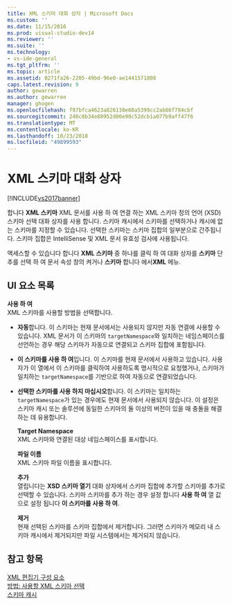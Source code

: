 ```yaml
---
title: XML 스키마 대화 상자 | Microsoft Docs
ms.custom: ''
ms.date: 11/15/2016
ms.prod: visual-studio-dev14
ms.reviewer: ''
ms.suite: ''
ms.technology:
- vs-ide-general
ms.tgt_pltfrm: ''
ms.topic: article
ms.assetid: 0271fa26-2205-49bd-96e0-ae1441571808
caps.latest.revision: 9
author: gewarren
ms.author: gewarren
manager: ghogen
ms.openlocfilehash: f97bfca4623a826130e68a5399cc2ab86f784cbf
ms.sourcegitcommit: 240c8b34e80952d00e90c52dcb1a077b9aff47f6
ms.translationtype: MT
ms.contentlocale: ko-KR
ms.lasthandoff: 10/23/2018
ms.locfileid: "49899593"
---
```

# <a name="xml-schemas-dialog-box"></a>XML 스키마 대화 상자
[!INCLUDE[vs2017banner](../includes/vs2017banner.md)]

  
합니다 **XML 스키마** XML 문서를 사용 하 여 연결 하는 XML 스키마 정의 언어 (XSD) 스키마 선택 대화 상자를 사용 합니다. 스키마 캐시에서 스키마를 선택하거나 캐시에 없는 스키마를 지정할 수 있습니다. 선택한 스키마는 스키마 집합의 일부분으로 간주됩니다. 스키마 집합은 IntelliSense 및 XML 문서 유효성 검사에 사용됩니다.  
  
 액세스할 수 있습니다 합니다 **XML 스키마** 중 하나를 클릭 하 여 대화 상자를 **스키마** 단추를 선택 하 여 문서 속성 창의 켜거나 **스키마** 합니다 에서**XML** 메뉴.  
  
## <a name="uielement-list"></a>UI 요소 목록  
 **사용 하 여**  
 XML 스키마를 사용할 방법을 선택합니다.  
  
- **자동**합니다. 이 스키마는 현재 문서에서는 사용되지 않지만 자동 연결에 사용할 수 있습니다. XML 문서가 이 스키마의 `targetNamespace`와 일치하는 네임스페이스를 선언하는 경우 해당 스키마가 자동으로 연결되고 스키마 집합에 포함됩니다.  
  
- **이 스키마를 사용 하 여**입니다. 이 스키마를 현재 문서에서 사용하고 있습니다. 사용자가 이 열에서 이 스키마를 클릭하여 사용하도록 명시적으로 요청했거나, 스키마가 일치하는 `targetNamespace`를 기반으로 하여 자동으로 연결되었습니다.  
  
- **선택한 스키마를 사용 하지 마십시오**합니다. 이 스키마는 일치하는 `targetNamespace`가 있는 경우에도 현재 문서에서 사용되지 않습니다. 이 설정은 스키마 캐시 또는 솔루션에 동일한 스키마의 둘 이상의 버전이 있을 때 충돌을 해결하는 데 유용합니다.  
  
  **Target Namespace**  
  XML 스키마와 연결된 대상 네임스페이스를 표시합니다.  
  
  **파일 이름**  
  XML 스키마 파일 이름을 표시합니다.  
  
  **추가**  
  열립니다는 **XSD 스키마 열기** 대화 상자에서 스키마 집합에 추가할 스키마를 추가로 선택할 수 있습니다. 스키마 스키마를 추가 하는 경우 설정 합니다 **사용 하 여** 열 값으로 설정 됩니다 **이 스키마를 사용 하 여**.  
  
  **제거**  
  현재 선택된 스키마를 스키마 집합에서 제거합니다. 그러면 스키마가 메모리 내 스키마 캐시에서 제거되지만 파일 시스템에서는 제거되지 않습니다.  
  
## <a name="see-also"></a>참고 항목  
 [XML 편집기 구성 요소](../xml-tools/xml-editor-components.md)   
 [방법: 사용할 XML 스키마 선택](../xml-tools/how-to-select-the-xml-schemas-to-use.md)   
 [스키마 캐시](../xml-tools/schema-cache.md)



